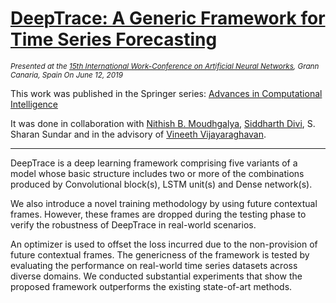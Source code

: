 # [DeepTrace: A Generic Framework for Time Series Forecasting](https://link.springer.com/chapter/10.1007/978-3-030-20521-8_12)

<i><small>Presented at the <a href="http://iwann.uma.es">15th International Work-Conference on Artificial Neural Networks</a>, Grann Canaria, Spain On June 12, 2019</small></i>

This work was published in the Springer series: [Advances in Computational Intelligence](https://link.springer.com/book/10.1007/978-3-030-20521-8)

It was done in collaboration with [Nithish B. Moudhgalya](https://nithishb.github.io/my-website/#/about), [Siddharth Divi](https://siddharthdivi.github.io), S. Sharan Sundar and in the advisory of [Vineeth Vijayaraghavan](https://solarillionfoundation.org/people/VineethVijayaraghavan/).

<hr>

DeepTrace is a deep learning framework comprising five variants of a model whose basic structure includes two or more of the combinations produced by Convolutional block(s), LSTM unit(s) and Dense network(s).

We also introduce a novel training methodology by using future contextual frames. However, these frames are dropped during the testing phase to verify the robustness of DeepTrace in real-world scenarios. 

An optimizer is used to offset the loss incurred due to the non-provision of future contextual frames. The genericness of the framework is tested by evaluating the performance on real-world time series datasets across diverse domains. We conducted substantial experiments that show the proposed framework outperforms the existing state-of-art methods.


